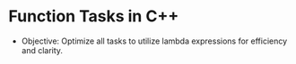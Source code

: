 # Function Tasks in C++

- Objective: Optimize all tasks to utilize lambda expressions for efficiency and clarity.


